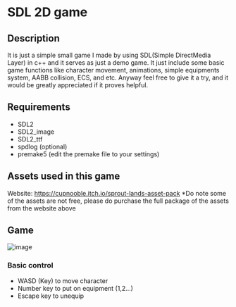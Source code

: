 # SDL 2D game

## Description
It is just a simple small game I made by using SDL(Simple DirectMedia Layer) in c++ and it serves
as just a demo game. It just include some basic game functions like character movement, animations,
simple equipments system, AABB collision, ECS, and etc.
Anyway feel free to give it a try, and it would be greatly appreciated 
if it proves helpful.

## Requirements
- SDL2
- SDL2_image
- SDL2_ttf
- spdlog (optional)
- premake5 (edit the premake file to your settings)

## Assets used in this game
Website: https://cupnooble.itch.io/sprout-lands-asset-pack
*Do note some of the assets are not free, please do purchase the full package of the assets from the website above

## Game
![image](https://github.com/kaijaz123/sdl_game/assets/49195906/ac371ce9-7217-4412-9e6e-655d8e166da2)

### Basic control
- WASD (Key) to move character
- Number key to put on equipment (1,2...)
- Escape key to unequip
